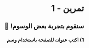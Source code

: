 <div dir="rtl">

# تمرين - 1

## سنقوم بتجربة بعض الوسوم! 🥳

### 1) اكتب عنوان للصفحة باستخدام وسم <title> 📄

### 2) استخدم وسوم العناوين المختلفة h1, h2, h3 لتكتب الجمل الآتية ✍️

- مرحباً!
- هذا موقعي الأول

### 3) عرف عن نفسك باستخدام وسم الفقرة p 💼

#### لكتابة الفقرة في أكثر من سطر استخدم وسم br 💡

اسمي "اكتب اسمك" وأنا طالب في مبادرة الكويت تبرمج.
اخترت مسار برمجة المواقع لأني...

### 4) اكتب تاريخ اليوم كتعليق 🔢

## قم بتسمية ملفك index.html

### بونص!

✨
اجعل اسمك بخط عريض

🔥
قم باستخدام الوسم mark لتظليل جزء من الفقرة

آخر موعد لرفع الكود\
نهاية المحاضرة

</div>


